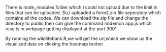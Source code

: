 There is node_modules folder which I could not upload due to the limit in files that can be uploaded.
So,I uploaded a form2.zip file seperately which contains all the codes.
We can download the zip file and change the directory to public,then can give the command nodemon app.js which results in webpage getting displayed at the port 3001.

By running the wildlifebank.R,we will get the url,which we show us the visualized data on clicking the heatmap button

